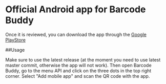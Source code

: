 # Official Android app for Barcode Buddy

Once it is reviewed, you can download the app through the [Google PlayStore](https://play.google.com/store/apps/details?id=de.bulling.barcodebuddyscanner)


##Usage

Make sure to use the latest release (at the moment you need to use latest master commit, otherwise the app will not work). Then open Barcode Buddy, go to the menu API and click on the three dots in the top right corner. Select "Add mobile app" and scan the QR code with the app.

